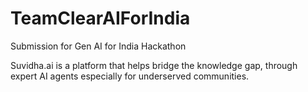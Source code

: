# TeamClearAIForIndia
Submission for Gen AI for India Hackathon

Suvidha.ai is a platform that helps bridge the knowledge gap, through expert AI agents especially for underserved communities.
